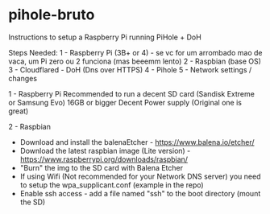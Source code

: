 # pihole-bruto
Instructions to setup a Raspberry Pi running PiHole + DoH

Steps Needed:
 1 - Raspberry Pi (3B+ or 4) - se vc for um arrombado mao de vaca, um Pi zero ou 2 funciona (mas beeemm lento)
 2 - Raspbian (base OS)
 3 - Cloudflared - DoH (Dns over HTTPS)
 4 - Pihole
 5 - Network settings / changes 
 
 
1 - Raspberry Pi
  Recommended to run a decent SD card (Sandisk Extreme or Samsung Evo) 16GB or bigger
  Decent Power supply (Original one is great)
  
  
2 - Raspbian
  - Download and install the balenaEtcher - https://www.balena.io/etcher/
  - Download the latest raspbian image (Lite version) - https://www.raspberrypi.org/downloads/raspbian/
  - "Burn" the img to the SD card with Balena Etcher
  - If using Wifi (Not recommended for your Network DNS server) you need to setup the wpa_supplicant.conf (example in the repo)
  - Enable ssh access - add a file named "ssh" to the boot directory (mount the SD)
  
